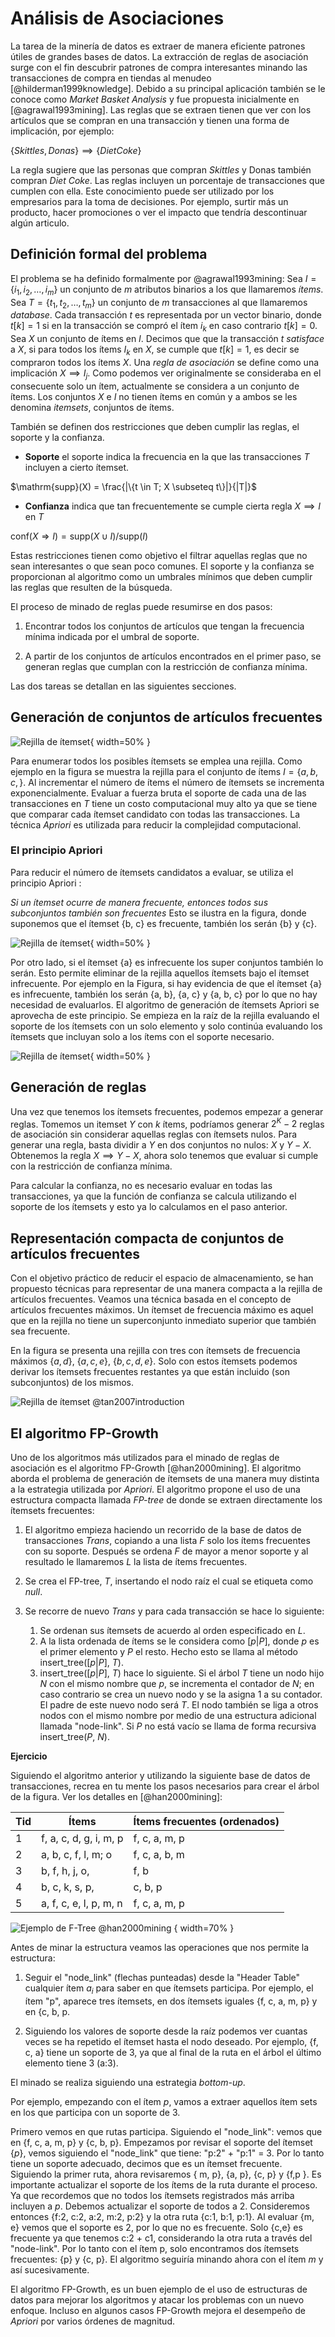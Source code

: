# Análisis de Asociaciones

La tarea de la minería de datos es extraer de manera eficiente patrones útiles
de grandes bases de datos. La extracción de reglas de asociación surge con el
fin descubrir patrones de compra interesantes minando las transacciones de
compra en tiendas al menudeo [@hilderman1999knowledge]. Debido a su principal
aplicación también se le conoce como *Market Basket Analysis* y fue propuesta
inicialmente en [@agrawal1993mining]. Las reglas que se extraen tienen que ver
con los artículos que se compran en una transacción y tienen una forma de
implicación, por ejemplo:

$\{Skittles, Donas \} \implies \{ Diet Coke \}$ 

La regla sugiere que las personas que compran *Skittles* y Donas también
compran *Diet Coke*. Las reglas incluyen un porcentaje de transacciones que
cumplen con ella. Este conocimiento puede ser utilizado por los empresarios
para la toma de decisiones. Por ejemplo, surtir más un producto, hacer
promociones o ver el impacto que tendría descontinuar algún articulo.

## Definición formal del problema

El problema se ha definido formalmente por @agrawal1993mining: Sea $I = \{i_1,
i_2,\dots,i_m\}$ un conjunto de $m$ atributos binarios a los que llamaremos
*ítems*. Sea $T=\{t_1,t_2,\dots, t_m \}$ un conjunto de $m$ transacciones al
que llamaremos *database*. Cada transacción $t$ es representada por un vector
binario, donde $t[k] = 1$ si en la transacción se compró el ítem $i_k$ en caso
contrario $t[k] = 0$. Sea $X$ un conjunto de ítems en $I$. Decimos que que la
transacción $t$ *satisface* a $X$, si para todos los ítems $I_k$ en $X$, se
cumple que $t[k] = 1$, es decir se compraron todos los ítems $X$. Una *regla de
asociación* se define como una implicación $X \implies I_j$. Como podemos ver
originalmente se consideraba en el consecuente solo un ítem, actualmente se
considera a un conjunto de ítems. Los conjuntos $X$ e $I$ no tienen ítems en
común y a ambos se les denomina *itemsets*, conjuntos de ítems.

También se definen dos restricciones que deben cumplir las reglas, el soporte y
la confianza.

* **Soporte** el soporte indica la frecuencia en la que las transacciones $T$
 incluyen a cierto ítemset. 

 $\mathrm{supp}(X) = \frac{|\{t \in T; X \subseteq t\}|}{|T|}$

* **Confianza** indica que tan frecuentemente se cumple cierta regla $X \implies I$ en $T$

$\mathrm{conf}(X \Rightarrow I) = \mathrm{supp}(X \cup I) / \mathrm{supp}(I)$

Estas restricciones tienen como objetivo el filtrar aquellas reglas que no sean interesantes o que sean poco comunes. El soporte y la confianza se proporcionan al algoritmo como un umbrales mínimos que deben cumplir las reglas que resulten de la búsqueda.

El proceso de minado de reglas puede resumirse en dos pasos:

1. Encontrar todos los conjuntos de artículos que tengan la frecuencia mínima indicada por el umbral    de soporte.

2. A partir de los conjuntos de artículos encontrados en el primer paso, se generan reglas que cumplan  con la restricción de confianza mínima.

Las dos tareas se detallan en las siguientes secciones.

## Generación de conjuntos de artículos frecuentes

![Rejilla de ítemset](../img/itemset-1.png){ width=50% }

Para enumerar todos los posibles ítemsets se emplea una rejilla. Como ejemplo
en la figura se muestra la rejilla para el conjunto de ítems $I = \{a, b,
c,\}$. Al incrementar el número de ítems el número de ítemsets se incrementa
exponencialmente. Evaluar a fuerza bruta el soporte de cada una de las
transacciones en $T$ tiene un costo computacional muy alto ya que se tiene que
comparar cada ítemset candidato con todas las transacciones. La técnica
*Apriori* es utilizada para reducir la complejidad computacional.

### El principio Apriori

Para reducir el número de ítemsets candidatos a evaluar, se utiliza el principio Apriori : 

*Si un ítemset ocurre de manera frecuente, entonces todos sus subconjuntos también son frecuentes* 
Esto se ilustra en la figura, donde suponemos que el ítemset {b, c} es frecuente, también los serán {b} y {c}. 

![Rejilla de ítemset](../img/itemset-3.png){ width=50% }

Por otro lado, si el ítemset {a} es infrecuente los super conjuntos también lo
serán. Esto permite eliminar de la rejilla aquellos ítemsets bajo el ítemset
infrecuente. Por ejemplo en la Figura, si hay evidencia de que el ítemset {a}
es infrecuente, también los serán {a, b}, {a, c} y {a, b, c} por lo que no hay
necesidad de evaluarlos. El algoritmo de generación de ítemsets Apriori se
aprovecha de este principio. Se empieza en la raíz de la rejilla evaluando el
soporte de los ítemsets con un solo elemento y solo continúa evaluando los
ítemsets que incluyan solo a los ítems con el soporte necesario.

![Rejilla de ítemset](../img/itemset-2.png){ width=50% }

## Generación de reglas

Una vez que tenemos los ítemsets frecuentes, podemos empezar a generar reglas.
Tomemos un itemset $Y$ con $k$ ítems, podríamos generar $2^K - 2$ reglas de
asociación sin considerar aquellas reglas con ítemsets nulos. Para generar una
regla, basta dividir a $Y$ en dos conjuntos no nulos: $X$ y $Y-X$. Obtenemos la
regla $X \implies Y-X$, ahora solo tenemos que evaluar si cumple con la
restricción de confianza mínima.

Para calcular la confianza, no es necesario evaluar en todas las transacciones,
ya que la función de confianza se calcula utilizando el soporte de los ítemsets
y esto ya lo calculamos en el paso anterior.

## Representación compacta de conjuntos de artículos frecuentes

Con el objetivo práctico de reducir el espacio de almacenamiento, se han
propuesto técnicas para representar de una manera compacta a la rejilla de
artículos frecuentes. Veamos una técnica basada en el concepto de artículos
frecuentes máximos. Un ítemset de frecuencia máximo es aquel que en la rejilla
no tiene un superconjunto inmediato superior que también sea frecuente. 

En la figura se presenta una rejilla con tres con ítemsets de frecuencia máximos
$\{a, d\}$, $\{a, c, e\}$, $\{b, c, d, e\}$. Solo con estos ítemsets podemos
derivar los ítemsets frecuentes restantes ya que están incluido (son
subconjuntos) de los mismos.

![Rejilla de ítemset @tan2007introduction ](../img/lattice.png)

## El algoritmo FP-Growth

Uno de los algoritmos más utilizados para el minado de reglas de asociación es
el algoritmo FP-Growth [@han2000mining]. El algoritmo aborda el problema de
generación de ítemsets de una manera muy distinta a la estrategia utilizada por
*Apriori*. El algoritmo propone el uso de una estructura compacta llamada
*FP-tree* de donde se extraen directamente los ítemsets frecuentes:

1. El algoritmo empieza haciendo un recorrido de la base de datos de transacciones $Trans$, 
   copiando a una lista $F$ solo los ítems frecuentes con su soporte. Después se ordena $F$ de mayor a menor soporte y al resultado le llamaremos $L$ la lista de ítems frecuentes.

2. Se crea el FP-tree, $T$, insertando el nodo raíz el cual se etiqueta como *null*. 

3. Se recorre de nuevo $Trans$ y para cada transacción se hace lo siguiente:
    1. Se ordenan sus ítemsets de acuerdo al orden especificado en $L$.
    2. A la lista ordenada de ítems se le considera como $[p|P]$, donde $p$ es el primer elemento y $P$ el resto. Hecho esto se llama al método insert_tree($[p|P]$, $T$).
    3. insert_tree($[p|P]$, $T$) hace lo siguiente. Si el árbol $T$ tiene un nodo hijo $N$ con el mismo nombre que $p$, se incrementa el contador de $N$; en caso contrario se crea un nuevo nodo y se la asigna 1 a su contador. El padre de este nuevo nodo será $T$. El nodo también se liga a otros nodos con el mismo nombre por medio de una estructura adicional llamada "node-link".  Si $P$ no está vacío se llama de forma recursiva insert_tree($P$, $N$).   
  
**Ejercicio**

Siguiendo el algoritmo anterior y utilizando la siguiente  base de datos de transacciones, recrea en tu mente los pasos necesarios para crear el árbol de la figura. Ver los detalles en [@han2000mining]:

| Tid| Ítems                   | Ítems frecuentes (ordenados)  |
|----|-------------------------|-------------------------------|
| 1  | f, a, c, d, g, i, m, p  | f, c, a, m, p                 |
| 2  | a, b, c, f, l, m; o     | f, c, a, b, m                 |
| 3  | b, f, h, j, o,          | f, b                          |
| 4  | b, c, k, s, p,          | c, b, p                       |
| 5  | a, f, c, e, l, p, m, n  | f, c, a, m, p                 |

![Ejemplo de F-Tree @han2000mining ](../img/fpgrowth.png) { width=70% }

Antes de minar la estructura veamos las operaciones que nos permite la estructura:

1. Seguir  el "node_link" (flechas punteadas) desde la "Header Table" cualquier ítem $a_i$ para saber en que ítemsets participa. Por ejemplo, el ítem "p", aparece tres ítemsets, en dos ítemsets iguales {f, c, a, m, p} y en {c, b, p.

2. Siguiendo los valores de soporte desde la raíz podemos ver cuantas veces se ha repetido el ítemset hasta el nodo     deseado. Por ejemplo, {f, c, a} tiene un soporte de 3, ya que al final de la ruta en el árbol el último elemento tiene 3 (a:3).  

El minado se realiza siguiendo una estrategia *bottom-up*.

Por ejemplo, empezando con el ítem $p$, vamos a extraer aquellos ítem sets en los que participa con un soporte de 3.

Primero vemos en que rutas participa. Siguiendo el "node_link": vemos que en
{f, c, a, m, p} y {c, b, p}. Empezamos por revisar el soporte del ítemset
{$p$}, vemos siguiendo el "node_link" que tiene: "p:2" + "p:1" = 3. Por lo
tanto tiene un soporte adecuado, decimos que es un ítemset frecuente. Siguiendo
la primer ruta, ahora revisaremos { m, p}, {a, p}, {c, p} y {f,p }. Es
importante actualizar el soporte de los ítems de la ruta durante el proceso. Ya
que recordemos que no todos los ítemsets registrados más arriba incluyen a $p$.
Debemos actualizar el soporte de todos a 2. Consideremos entonces {f:2, c:2,
a:2, m:2, p:2} y la otra ruta {c:1, b:1, p:1}. Al evaluar {m, e} vemos que el
soporte es 2, por lo que no es frecuente. Solo {c,e} es frecuente ya que
tenemos c:2 + c1, considerando la otra ruta a través del "node-link". Por lo
tanto con el ítem p, solo encontramos dos ítemsets frecuentes: {p} y {c, p}. El
algoritmo seguiría minando ahora con el ítem $m$ y así sucesivamente.

El algoritmo FP-Growth, es un buen ejemplo de el uso de estructuras de datos
para mejorar los algoritmos y atacar los problemas con un nuevo enfoque.
Incluso en algunos casos FP-Growth mejora el desempeño de *Apriori* por varios
órdenes de magnitud.

